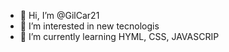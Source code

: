 - 👋 Hi, I’m @GilCar21
- 👀 I’m interested in new tecnologis
- 🌱 I’m currently learning HYML, CSS, JAVASCRIP

<!---
GilCar21/GilCar21 is a ✨ special ✨ repository because its `README.md` (this file) appears on your GitHub profile.
You can click the Preview link to take a look at your changes.
--->
